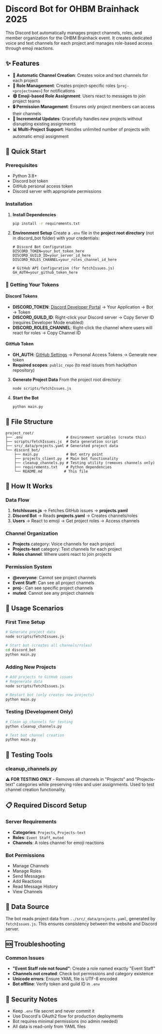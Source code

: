 # Discord Bot for OHBM Brainhack 2025

This Discord bot automatically manages project channels, roles, and member organization for the OHBM Brainhack event. It creates dedicated voice and text channels for each project and manages role-based access through emoji reactions.

## ✨ Features

- **🤖 Automatic Channel Creation**: Creates voice and text channels for each project
- **👥 Role Management**: Creates project-specific roles (`proj-<projectname>`) for notifications
- **😄 Emoji-based Role Assignment**: Users react to messages to join project teams
- **🔒 Permission Management**: Ensures only project members can access their channels
- **🔄 Incremental Updates**: Gracefully handles new projects without disrupting existing assignments
- **📊 Multi-Project Support**: Handles unlimited number of projects with automatic emoji assignment

## 🚀 Quick Start

### Prerequisites
- Python 3.8+
- Discord bot token
- GitHub personal access token
- Discord server with appropriate permissions

### Installation

1. **Install Dependencies**
   ```bash
   pip install -r requirements.txt
   ```

2. **Environment Setup**
   Create a `.env` file in the **project root directory** (not in discord_bot folder) with your credentials:
   ```env
   # Discord Bot Configuration
   DISCORD_TOKEN=your_bot_token_here
   DISCORD_GUILD_ID=your_server_id_here
   DISCORD_ROLES_CHANNEL=your_roles_channel_id_here
   
   # GitHub API Configuration (for fetchIssues.js)
   GH_AUTH=your_github_token_here
   ```

### 🔑 Getting Your Tokens

#### Discord Tokens
- **DISCORD_TOKEN**: [Discord Developer Portal](https://discord.com/developers/applications) → Your Application → Bot → Token
- **DISCORD_GUILD_ID**: Right-click your Discord server → Copy Server ID (requires Developer Mode enabled)
- **DISCORD_ROLES_CHANNEL**: Right-click the channel where users will react for roles → Copy Channel ID

#### GitHub Token
- **GH_AUTH**: [GitHub Settings](https://github.com/settings/tokens) → Personal Access Tokens → Generate new token
- **Required scopes**: `public_repo` (to read issues from hackathon repository)

3. **Generate Project Data**
   From the project root directory:
   ```bash
   node scripts/fetchIssues.js
   ```

4. **Start the Bot**
   ```bash
   python main.py
   ```

## 📁 File Structure

```
project_root/
├── .env                    # Environment variables (create this)
├── scripts/fetchIssues.js  # Data generation script
├── src/_data/projects.yaml # Generated project data
└── discord_bot/
    ├── main.py             # Bot entry point
    ├── projects_client.py  # Main bot functionality
    ├── cleanup_channels.py # Testing utility (removes channels only)
    ├── requirements.txt    # Python dependencies
    └── README.md          # This file
```

## 🔧 How It Works

### Data Flow
1. **fetchIssues.js** → Fetches GitHub issues → **projects.yaml**
2. **Discord Bot** → Reads **projects.yaml** → Creates channels/roles
3. **Users** → React to emoji → Get project roles → Access channels

### Channel Organization
- **Projects** category: Voice channels for each project
- **Projects-text** category: Text channels for each project
- **Roles channel**: Where users react to join projects

### Permission System
- **@everyone**: Cannot see project channels
- **Event Staff**: Can see all project channels
- **proj-<projectname>**: Can see specific project channels
- **muted**: Cannot see any project channels

## 🎯 Usage Scenarios

### First Time Setup
```bash
# Generate project data
node scripts/fetchIssues.js

# Start bot (creates all channels/roles)
cd discord_bot
python main.py
```

### Adding New Projects
```bash
# Add projects to GitHub issues
# Regenerate data
node scripts/fetchIssues.js

# Restart bot (only creates new projects)
python main.py
```

### Testing (Development Only)
```bash
# Clean up channels for testing
python cleanup_channels.py

# Test bot channel creation
python main.py
```

## 🧪 Testing Tools

### cleanup_channels.py
**⚠️ FOR TESTING ONLY** - Removes all channels in "Projects" and "Projects-text" categories while preserving roles and user assignments. Used to test channel creation functionality.

## 📋 Required Discord Setup

### Server Requirements
- **Categories**: `Projects`, `Projects-text` 
- **Roles**: `Event Staff`, `muted`
- **Channels**: A roles channel for emoji reactions

### Bot Permissions
- Manage Channels
- Manage Roles  
- Send Messages
- Add Reactions
- Read Message History
- View Channels

## 🔄 Data Source

The bot reads project data from `../src/_data/projects.yaml`, generated by `fetchIssues.js`. This ensures consistency between the website and Discord server.

## 🆘 Troubleshooting

### Common Issues
- **"Event Staff role not found"**: Create a role named exactly "Event Staff"
- **Channels not created**: Check bot permissions and category existence
- **Unicode errors**: Ensure YAML file is UTF-8 encoded
- **Bot offline**: Verify token and guild ID in `.env`

## 🔐 Security Notes

- Keep `.env` file secret and never commit it
- Use Discord's OAuth2 flow for production deployments
- Bot requires minimal permissions (no admin needed)
- All data is read-only from YAML files 